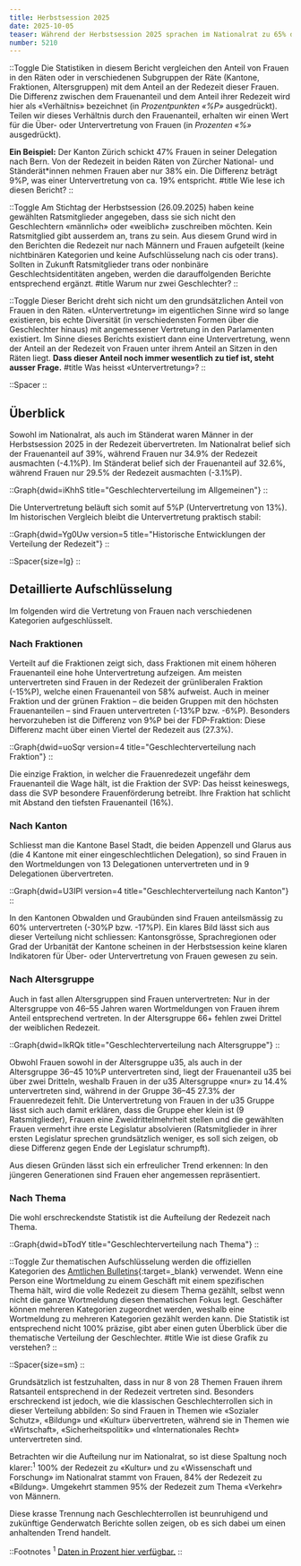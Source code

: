```yaml
---
title: Herbstsession 2025
date: 2025-10-05
teaser: Während der Herbstsession 2025 sprachen im Nationalrat zu 65% der Zeit Männer (<u>-2% vgl. Sommersession</u>), im Ständerat zu 70% (<u>+1%</u>) der Zeit. Total sprachen während <u>3'438 Minuten Männer</u>, während <u>1'683 Minuten Frauen.</u>
number: 5210
---
```


::Toggle
Die Statistiken in diesem Bericht vergleichen den Anteil von Frauen in den Räten oder in verschiedenen Subgruppen der Räte (Kantone, Fraktionen, Altersgruppen) mit dem Anteil an der Redezeit dieser Frauen. Die Differenz zwischen dem Frauenanteil und dem Anteil ihrer Redezeit wird hier als «Verhältnis» bezeichnet (in *Prozentpunkten «%P»* ausgedrückt). Teilen wir dieses Verhältnis durch den Frauenanteil, erhalten wir einen Wert für die Über- oder Untervertretung von Frauen (in *Prozenten «%»* ausgedrückt).

**Ein Beispiel:** Der Kanton Zürich schickt 47% Frauen in seiner Delegation nach Bern. Von der Redezeit in beiden Räten von Zürcher National- und Ständerät*innen nehmen Frauen aber nur 38% ein. Die Differenz beträgt 9%P, was einer Untervertretung von ca. 19% entspricht.
#title
Wie lese ich diesen Bericht?
::

::Toggle
Am Stichtag der Herbstsession (26.09.2025) haben keine gewählten Ratsmitglieder angegeben, dass sie sich nicht den Geschlechtern «männlich» oder «weiblich» zuschreiben möchten. Kein Ratsmitglied gibt ausserdem an, trans zu sein. Aus diesem Grund wird in den Berichten die Redezeit nur nach Männern und Frauen aufgeteilt (keine nichtbinären Kategorien und keine Aufschlüsselung nach cis oder trans). Sollten in Zukunft Ratsmitglieder trans oder nonbinäre Geschlechtsidentitäten angeben, werden die darauffolgenden Berichte entsprechend ergänzt.
#title
Warum nur zwei Geschlechter?
::

::Toggle
Dieser Bericht dreht sich nicht um den grundsätzlichen Anteil von Frauen in den Räten. «Untervertretung» im eigentlichen Sinne wird so lange existieren, bis echte Diversität (in verschiedensten Formen über die Geschlechter hinaus) mit angemessener Vertretung in den Parlamenten existiert. Im Sinne dieses Berichts existiert dann eine Untervertretung, wenn der Anteil an der Redezeit von Frauen unter ihrem Anteil an Sitzen in den Räten liegt. **Dass dieser Anteil noch immer wesentlich zu tief ist, steht ausser Frage.**
#title
Was heisst «Untervertretung»?
::

::Spacer
::

## Überblick
Sowohl im Nationalrat, als auch im Ständerat waren Männer in der Herbstsession 2025 in der Redezeit übervertreten. Im Nationalrat  belief sich der Frauenanteil auf 39%, während Frauen nur 34.9% der Redezeit ausmachten (-4.1%P). Im Ständerat belief sich der Frauenanteil auf 32.6%, während Frauen nur 29.5% der Redezeit ausmachten (-3.1%P).

::Graph{dwid=iKhhS title="Geschlechterverteilung im Allgemeinen"}
::

Die Untervertretung beläuft sich somit auf 5%P (Untervertretung von 13%). Im historischen Vergleich bleibt die Untervertretung praktisch stabil:

::Graph{dwid=Yg0Uw version=5 title="Historische Entwicklungen der Verteilung der Redezeit"}
::

::Spacer{size=lg}
::

## Detaillierte Aufschlüsselung 

Im folgenden wird die Vertretung von Frauen nach verschiedenen Kategorien aufgeschlüsselt.

### Nach Fraktionen
Verteilt auf die Fraktionen zeigt sich, dass Fraktionen mit einem höheren Frauenanteil eine hohe Untervertretung aufzeigen. Am meisten untervertreten sind Frauen in der Redezeit der grünliberalen Fraktion (-15%P), welche einen Frauenanteil von 58% aufweist. Auch in meiner Fraktion und der grünen Fraktion – die beiden Gruppen mit den höchsten Frauenanteilen – sind Frauen untervertreten (-13%P bzw. -6%P). Besonders hervorzuheben ist die Differenz von 9%P bei der FDP-Fraktion: Diese Differenz macht über einen Viertel der Redezeit aus (27.3%).

::Graph{dwid=uoSqr version=4 title="Geschlechterverteilung nach Fraktion"}
::

Die einzige Fraktion, in welcher die Frauenredezeit ungefähr dem Frauenanteil die Wage hält, ist die Fraktion der SVP: Das heisst keineswegs, dass die SVP besondere Frauenförderung betreibt. Ihre Fraktion hat schlicht mit Abstand den tiefsten Frauenanteil (16%).

### Nach Kanton
Schliesst man die Kantone Basel Stadt, die beiden Appenzell und Glarus aus (die 4 Kantone mit einer eingeschlechtlichen Delegation), so sind Frauen in den Wortmeldungen von 13 Delegationen untervertreten und in 9 Delegationen übervertreten.

::Graph{dwid=U3IPl version=4 title="Geschlechterverteilung nach Kanton"}
::

In den Kantonen Obwalden und Graubünden sind Frauen anteilsmässig zu 60% untervertreten (-30%P bzw. -17%P). Ein klares Bild lässt sich aus dieser Verteilung nicht schliessen: Kantonsgrösse, Sprachregionen oder Grad der Urbanität der Kantone scheinen in der Herbstsession keine klaren Indikatoren für Über- oder Untervertretung von Frauen gewesen zu sein.

### Nach Altersgruppe
Auch in fast allen Altersgruppen sind Frauen untervertreten: Nur in der Altersgruppe von 46–55 Jahren waren Wortmeldungen von Frauen ihrem Anteil entsprechend vertreten. In der Altersgruppe 66+ fehlen zwei Drittel der weiblichen Redezeit.

::Graph{dwid=IkRQk title="Geschlechterverteilung nach Altersgruppe"}
::

Obwohl Frauen sowohl in der Altersgruppe u35, als auch in der Altersgruppe 36–45 10%P untervertreten sind, liegt der Frauenanteil u35 bei über zwei Dritteln, weshalb Frauen in der u35 Altersgruppe «nur» zu 14.4% untervertreten sind, während in der Gruppe 36–45 27.3% der Frauenredezeit fehlt. Die Untervertretung von Frauen in der u35 Gruppe lässt sich auch damit erklären, dass die Gruppe eher klein ist (9 Ratsmitglieder), Frauen eine Zweidrittelmehrheit stellen und die gewählten Frauen vermehrt ihre erste Legislatur absolvieren (Ratsmitglieder in ihrer ersten Legislatur sprechen grundsätzlich weniger, es soll sich zeigen, ob diese Differenz gegen Ende der Legislatur schrumpft).

Aus diesen Gründen lässt sich ein erfreulicher Trend erkennen: In den jüngeren Generationen sind Frauen eher angemessen repräsentiert.

### Nach Thema
Die wohl erschreckendste Statistik ist die Aufteilung der Redezeit nach Thema.

::Graph{dwid=bTodY title="Geschlechterverteilung nach Thema"}
::

::Toggle
Zur thematischen Aufschlüsselung werden die offiziellen Kategorien des [Amtlichen Bulletins](https://www.parlament.ch/de/ratsbetrieb/amtliches-bulletin){:target=_blank} verwendet. Wenn eine Person eine Wortmeldung zu einem Geschäft mit einem spezifischen Thema hält, wird die volle Redezeit zu diesem Thema gezählt, selbst wenn nicht die ganze Wortmeldung diesen thematischen Fokus legt. Geschäfter können mehreren Kategorien zugeordnet werden, weshalb eine Wortmeldung zu mehreren Kategorien gezählt werden kann. Die Statistik ist entsprechend nicht 100% präzise, gibt aber einen guten Überblick über die thematische Verteilung der Geschlechter.
#title
Wie ist diese Grafik zu verstehen?
::

::Spacer{size=sm}
::

Grundsätzlich ist festzuhalten, dass in nur 8 von 28 Themen Frauen ihrem Ratsanteil entsprechend in der Redezeit vertreten sind. Besonders erschreckend ist jedoch, wie die klassischen Geschlechterrollen sich in dieser Verteilung abbilden: So sind Frauen in Themen wie «Sozialer Schutz», «Bildung» und «Kultur» übervertreten, während sie in Themen wie «Wirtschaft», «Sicherheitspolitik» und «Internationales Recht» untervertreten sind. 

Betrachten wir die Aufteilung nur im Nationalrat, so ist diese Spaltung noch klarer:<sup>1</sup> 100% der Redezeit zu «Kultur» und zu «Wissenschaft und Forschung» im Nationalrat stammt von Frauen, 84% der Redezeit zu «Bildung». Umgekehrt stammen 95% der Redezeit zum Thema «Verkehr» von Männern.

Diese krasse Trennung nach Geschlechterrollen ist beunruhigend und zukünftige Genderwatch Berichte sollen zeigen, ob es sich dabei um einen anhaltenden Trend handelt.


::Footnotes
<sup>1</sup> [Daten in Prozent hier verfügbar.](https://api.gwr.rose-water.ch/api/v1/transcripts/thematic-distribution/5210?council=nr)
::